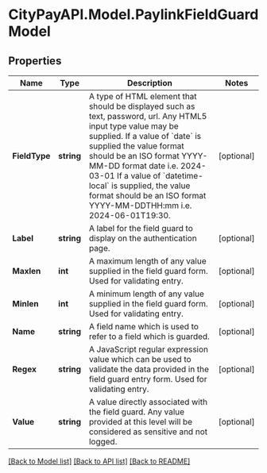 # CityPayAPI.Model.PaylinkFieldGuardModel

## Properties

Name | Type | Description | Notes
------------ | ------------- | ------------- | -------------
**FieldType** | **string** | A type of HTML element that should be displayed such as text, password, url. Any HTML5 input type value may be supplied.  If a value of &#x60;date&#x60; is supplied the value format should be an ISO format YYYY-MM-DD format date i.e. 2024-03-01 If a value of &#x60;datetime-local&#x60; is supplied, the value format should be an ISO format YYYY-MM-DDTHH:mm i.e. 2024-06-01T19:30.  | [optional] 
**Label** | **string** | A label for the field guard to display on the authentication page. | [optional] 
**Maxlen** | **int** | A maximum length of any value supplied in the field guard form. Used for validating entry. | [optional] 
**Minlen** | **int** | A minimum length of any value supplied in the field guard form. Used for validating entry. | [optional] 
**Name** | **string** | A field name which is used to refer to a field which is guarded. | [optional] 
**Regex** | **string** | A JavaScript regular expression value which can be used to validate the data provided in the field guard entry form. Used for validating entry. | [optional] 
**Value** | **string** | A value directly associated with the field guard. Any value provided at this level will be considered as sensitive and not logged. | [optional] 

[[Back to Model list]](../README.md#documentation-for-models) [[Back to API list]](../README.md#documentation-for-api-endpoints) [[Back to README]](../README.md)


